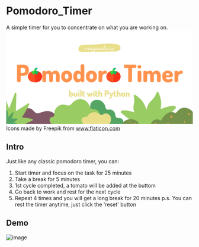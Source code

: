 # Pomodoro_Timer
A simple timer for you to concentrate on what you are working on.
![image](https://github.com/meganlwy/Pomodoro_Timer/blob/main/pomodoro_timer.png?raw=true)
Icons made by Freepik from www.flaticon.com

## Intro
Just like any classic pomodoro timer, you can:
1. Start timer and focus on the task for 25 minutes
2. Take a break for 5 minutes
3. 1st cycle completed, a tomato will be added at the buttom
4. Go back to work and rest for the next cycle
5. Repeat 4 times and you will get a long break for 20 minutes
p.s. You can rest the timer anytime, just click the 'reset' button

## Demo
![image](https://media2.giphy.com/media/Zs5wt4wDnTFkVpvSIp/giphy.gif?cid=790b76117bcd29c6ac261ce27fbe00f0f1e6199eb8584d74&rid=giphy.gif&ct=g)


